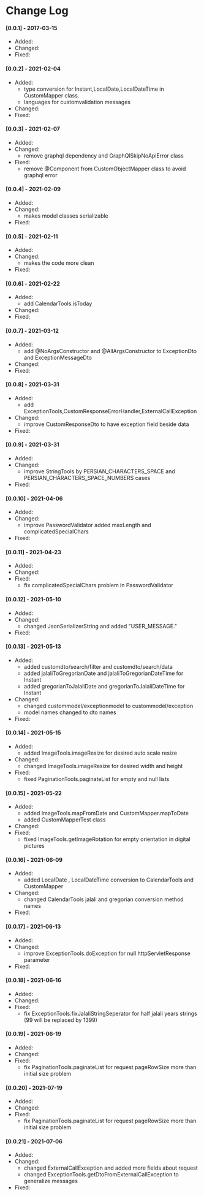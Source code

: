 # Change Log
#### [0.0.1] - 2017-03-15
* Added:
* Changed:
* Fixed:

#### [0.0.2] - 2021-02-04
* Added: 
  * type conversion for Instant,LocalDate,LocalDateTime in CustomMapper class.
  * languages for customvalidation messages
* Changed:
* Fixed:

#### [0.0.3] - 2021-02-07
* Added:
* Changed:
  * remove graphql dependency and GraphQlSkipNoApiError class
* Fixed:
  * remove @Component from CustomObjectMapper class to avoid graphql error

#### [0.0.4] - 2021-02-09
* Added:
* Changed:
  * makes model classes serializable
* Fixed:

#### [0.0.5] - 2021-02-11
* Added:
* Changed:
  * makes the code more clean
* Fixed:

#### [0.0.6] - 2021-02-22
* Added:
  * add CalendarTools.isToday
* Changed:
* Fixed:

#### [0.0.7] - 2021-03-12
* Added:
  * add @NoArgsConstructor and @AllArgsConstructor to ExceptionDto and ExceptionMessageDto
* Changed:
* Fixed:

#### [0.0.8] - 2021-03-31
* Added:
  * add ExceptionTools,CustomResponseErrorHandler,ExternalCallException
* Changed:
  * improve CustomResponseDto to have exception field beside data
* Fixed:

#### [0.0.9] - 2021-03-31
* Added:
* Changed:
  * improve StringTools by PERSIAN_CHARACTERS_SPACE and PERSIAN_CHARACTERS_SPACE_NUMBERS cases
* Fixed:

#### [0.0.10] - 2021-04-06
* Added:
* Changed:
  * improve PasswordValidator added maxLength and complicatedSpecialChars
* Fixed:

#### [0.0.11] - 2021-04-23
* Added:
* Changed:
* Fixed:
  * fix complicatedSpecialChars problem in PasswordValidator
  
#### [0.0.12] - 2021-05-10
* Added:
* Changed:
  * changed JsonSerializerString and added "USER_MESSAGE."
* Fixed:

#### [0.0.13] - 2021-05-13
* Added:
  * added customdto/search/filter and customdto/search/data
  * added jalaliToGregorianDate and jalaliToGregorianDateTime for Instant
  * added gregorianToJalaliDate and gregorianToJalaliDateTime for Instant
* Changed:
  * changed custommodel/exceptionmodel to custommodel/exception
  * model names changed to dto names
* Fixed:

#### [0.0.14] - 2021-05-15
* Added:
  * added ImageTools.imageResize for desired auto scale resize
* Changed:
  * changed ImageTools.imageResize for desired width and height
* Fixed:
  * fixed PaginationTools.paginateList for empty and null lists

#### [0.0.15] - 2021-05-22
* Added:
  * added ImageTools.mapFromDate and CustomMapper.mapToDate
  * added CustomMapperTest class
* Changed:
* Fixed:
  * fixed ImageTools.getImageRotation for empty orientation in digital pictures
  
#### [0.0.16] - 2021-06-09
* Added:
  * added LocalDate , LocalDateTime conversion to CalendarTools and CustomMapper
* Changed:
  * changed CalendarTools jalali and gregorian conversion method names
* Fixed:  

#### [0.0.17] - 2021-06-13
* Added:
* Changed:
  * improve ExceptionTools.doException for null httpServletResponse parameter
* Fixed:

#### [0.0.18] - 2021-06-16
* Added:
* Changed:
* Fixed:
  * fix ExceptionTools.fixJalaliStringSeperator for half jalali years strings (99 will be replaced by 1399)
  
#### [0.0.19] - 2021-06-19
* Added:
* Changed:
* Fixed:
  * fix PaginationTools.paginateList for request pageRowSize more than initial size problem

#### [0.0.20] - 2021-07-19
* Added:
* Changed:
* Fixed:
  * fix PaginationTools.paginateList for request pageRowSize more than initial size problem
  
#### [0.0.21] - 2021-07-06
* Added:
* Changed:
  * changed ExternalCallException and added more fields about request 
  * changed ExceptionTools.getDtoFromExternalCallException to generalize messages 
* Fixed:
